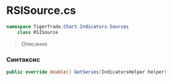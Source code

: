 
# RSISource.cs
```csharp
namespace TigerTrade.Chart.Indicators.Sources  
    class RSISource
```

> Описание

### Синтаксис
```csharp
public override double[] GetSeries(IndicatorsHelper helper)
```

